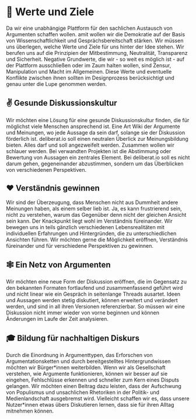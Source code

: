 # 🎯 Werte und Ziele

Da wir eine unabhängige Plattform für den sachlichen Austausch von Argumenten schaffen wollen. amit wollen wir die Demokratie auf der Basis von Wissenschaftlichkeit und Gesprächsbereitschaft stärken. Wir müssen uns überlegen, welche Werte und Ziele für uns hinter der Idee stehen. Wir berufen uns auf die Prinzipien der Mitbestimmung, Neutralität, Transparenz und Sicherheit. Negative Grundwerte, die wir - so weit es möglich ist - auf der Plattform ausschließen oder im Zaum halten wollen, sind Zensur, Manipulation und Macht im Allgemeinen. Diese Werte und eventuelle Konflikte zwischen ihnen sollten im Designprozess berücksichtigt und genau unter die Lupe genommen werden.

## ✌️ Gesunde Diskussionskultur

Wir möchten eine Lösung für eine gesunde Diskussionskultur finden, die für möglichst viele Menschen ansprechend ist. Eine Art Wiki der Argumente und Meinungen, wo jede Aussage da sein darf, solange sie der Diskussion förderlich ist. deliberat.io soll einen neutralen Überlick zur Meinungsbildung bieten. Alles darf und soll angezweifelt werden. Zusammen wollen wir schlauer werden. Bei verwandten Projekten ist die Abstimmung oder Bewertung von Aussagen ein zentrales Element. Bei deliberat.io soll es nicht darum gehen, gegeneinander abzustimmen, sondern um das Überblicken von verschiedenen Perspektiven.

## ❤️ Verständnis gewinnen

Wir sind der Überzeugung, dass Menschen nicht aus Dummheit andere Meinungen haben, als einem selber lieb ist. Ja, es kann frustrierend sein, nicht zu verstehen, warum das Gegenüber denn nicht der gleichen Ansicht sein kann. Der Knackpunkt liegt wohl im Verständnis füreinander. Wir bewegen uns in teils gänzlich verschiedenen Lebensrealitäten mit individuellen Erfahrungen und Hintergründen, die zu unterschiedlichen Ansichten führen. Wir möchten gerne die Möglichkeit eröffnen, Verständnis füreinander und für verschiedene Perspektiven zu gewinnen.

## 🕸️ Ein Netz von Argumenten

Wir möchten eine neue Form der Diskussion eröffnen, die im Gegensatz zu den bekannten Formaten fortlaufend und zusammenfassend geführt wird und nicht linear wie ein Gespräch in seitenlange Threads ausartet. Ideen und Aussagen werden stetig diskutiert, können erweitert und verändert werden, und sind in all ihren Versionen referenzierbar. So müssen wir eine Diskussion nicht immer wieder von vorne beginnen und können Änderungen im Laufe der Zeit analysieren.

## 🎓 Bildung für nachhaltigen Diskurs

Durch die Einordnung in Argumenttypen, das Erforschen von Argumentationsketten und durch bereitgestelltes Hintergrundwissen möchten wir Bürger\*innen weiterbilden. Wenn wir als Gesellschaft verstehen, wie Argumente funktionieren, können wir besser auf sie eingehen, Fehlschlüsse erkennen und schneller zum Kern eines Disputs gelangen. Wir möchten einen Beitrag dazu leisten, dass der Aufschwung von Populismus und unsachlichen Rhetoriken in der Politik- und Medienlandschaft ausgebremst wird. Vielleicht schaffen wir es, dass unsere Nutzer\*innen etwas übers Diskutieren lernen, dass sie für ihren Alltag mitnehmen können.

